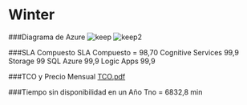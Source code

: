 # Winter

###Diagrama de Azure
![keep](https://user-images.githubusercontent.com/73864330/146702099-304b2979-3257-4106-817c-d58fa321cbe4.png)
![keep2](https://user-images.githubusercontent.com/73864330/146702102-fe5c4e44-c5f7-4d6d-be7e-015f1001d8c9.png)

###SLA Compuesto
SLA Compuesto = 98,70
Cognitive Services 99,9
Storage 99
SQL Azure 99,9
Logic Apps 99,9

###TCO y Precio Mensual
[TCO.pdf](https://github.com/FedericoCadena9/Winter/files/7742169/TCO.pdf)

###Tiempo sin disponibilidad en un Año
Tno = 6832,8 min
